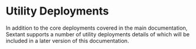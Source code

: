 # Utility Deployments

In addition to the core deployments covered in the main documentation, Sextant
supports a number of utility deployments details of which will be included in a
later version of this documentation.

